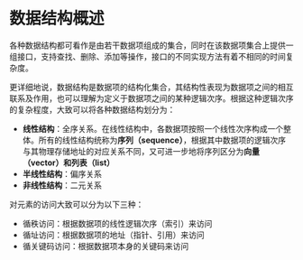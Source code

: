 # 数据结构概述

各种数据结构都可看作是由若干数据项组成的集合，同时在该数据项集合上提供一组接口，支持查找、删除、添加等操作，接口的不同实现方法有着不相同的时间复杂度。

更详细地说，数据结构是数据项的结构化集合，其结构性表现为数据项之间的相互联系及作用，也可以理解为定义于数据项之间的某种逻辑次序。根据这种逻辑次序的复杂程度，大致可以将各种数据结构划分为：

- **线性结构**：全序关系。在线性结构中，各数据项按照一个线性次序构成一个整体。所有的线性结构统称为**序列（sequence）**，根据其中数据项的逻辑次序与其物理存储地址的对应关系不同，又可进一步地将序列区分为**向量（vector）**和**列表（list）**
- **半线性结构**：偏序关系
- **非线性结构**：二元关系



对元素的访问大致可以分为以下三种：

- 循秩访问：根据数据项的线性逻辑次序（索引）来访问
- 循址访问：根据数据项的地址（指针、引用）来访问
- 循关键码访问：根据数据项本身的关键码来访问
